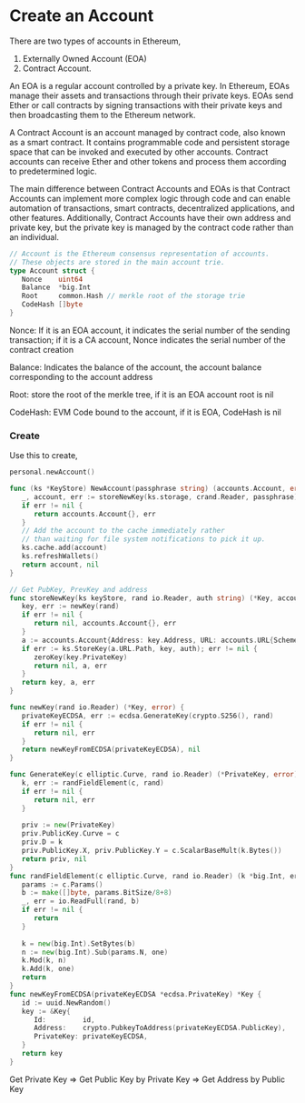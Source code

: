 # Create an Account

There are two types of accounts in Ethereum, 

1. Externally Owned Account (EOA) 
2. Contract Account.

An EOA is a regular account controlled by a private key. In Ethereum, EOAs manage their assets and transactions through their private keys. EOAs send Ether or call contracts by signing transactions with their private keys and then broadcasting them to the Ethereum network.

A Contract Account is an account managed by contract code, also known as a smart contract. It contains programmable code and persistent storage space that can be invoked and executed by other accounts. Contract accounts can receive Ether and other tokens and process them according to predetermined logic.

The main difference between Contract Accounts and EOAs is that Contract Accounts can implement more complex logic through code and can enable automation of transactions, smart contracts, decentralized applications, and other features. Additionally, Contract Accounts have their own address and private key, but the private key is managed by the contract code rather than an individual.



```go
// Account is the Ethereum consensus representation of accounts.
// These objects are stored in the main account trie.
type Account struct {
   Nonce    uint64
   Balance  *big.Int
   Root     common.Hash // merkle root of the storage trie
   CodeHash []byte
}
```



Nonce: If it is an EOA account, it indicates the serial number of the sending transaction; if it is a CA account, Nonce indicates the serial number of the contract creation

Balance: Indicates the balance of the account, the account balance corresponding to the account address

Root: store the root of the merkle tree, if it is an EOA account root is nil

CodeHash: EVM Code bound to the account, if it is EOA, CodeHash is nil



### Create

Use this to create,

```go
personal.newAccount()

func (ks *KeyStore) NewAccount(passphrase string) (accounts.Account, error) {
   _, account, err := storeNewKey(ks.storage, crand.Reader, passphrase)
   if err != nil {
      return accounts.Account{}, err
   }
   // Add the account to the cache immediately rather
   // than waiting for file system notifications to pick it up.
   ks.cache.add(account)
   ks.refreshWallets()
   return account, nil
}

// Get PubKey, PrevKey and address
func storeNewKey(ks keyStore, rand io.Reader, auth string) (*Key, accounts.Account, error) {
   key, err := newKey(rand)
   if err != nil {
      return nil, accounts.Account{}, err
   }
   a := accounts.Account{Address: key.Address, URL: accounts.URL{Scheme: KeyStoreScheme, Path: ks.JoinPath(keyFileName(key.Address))}}
   if err := ks.StoreKey(a.URL.Path, key, auth); err != nil {
      zeroKey(key.PrivateKey)
      return nil, a, err
   }
   return key, a, err
}

func newKey(rand io.Reader) (*Key, error) {
   privateKeyECDSA, err := ecdsa.GenerateKey(crypto.S256(), rand)
   if err != nil {
      return nil, err
   }
   return newKeyFromECDSA(privateKeyECDSA), nil
}

func GenerateKey(c elliptic.Curve, rand io.Reader) (*PrivateKey, error) {
   k, err := randFieldElement(c, rand)
   if err != nil {
      return nil, err
   }
​
   priv := new(PrivateKey)
   priv.PublicKey.Curve = c
   priv.D = k
   priv.PublicKey.X, priv.PublicKey.Y = c.ScalarBaseMult(k.Bytes())
   return priv, nil
}
func randFieldElement(c elliptic.Curve, rand io.Reader) (k *big.Int, err error) {
   params := c.Params()
   b := make([]byte, params.BitSize/8+8)
   _, err = io.ReadFull(rand, b)
   if err != nil {
      return
   }
​
   k = new(big.Int).SetBytes(b)
   n := new(big.Int).Sub(params.N, one)
   k.Mod(k, n)
   k.Add(k, one)
   return
}
func newKeyFromECDSA(privateKeyECDSA *ecdsa.PrivateKey) *Key {
   id := uuid.NewRandom()
   key := &Key{
      Id:         id,
      Address:    crypto.PubkeyToAddress(privateKeyECDSA.PublicKey),
      PrivateKey: privateKeyECDSA,
   }
   return key
}
```



Get Private Key => Get Public Key by Private Key =>   Get Address by Public Key
